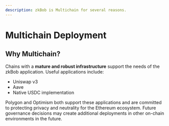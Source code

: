 ```yaml
---
description: zkBob is Multichain for several reasons.
---
```


# Multichain Deployment

## Why Multichain?

Chains with a **mature and robust infrastructure** support the needs of the zkBob application. Useful applications include:

* Uniswap v3
* Aave
* Native USDC implementation

Polygon and Optimism both support these applications and are committed to protecting privacy and neutrality for the Ethereum ecosystem. Future governance decisions may create additional deployments in other on-chain environments in the future.

##
